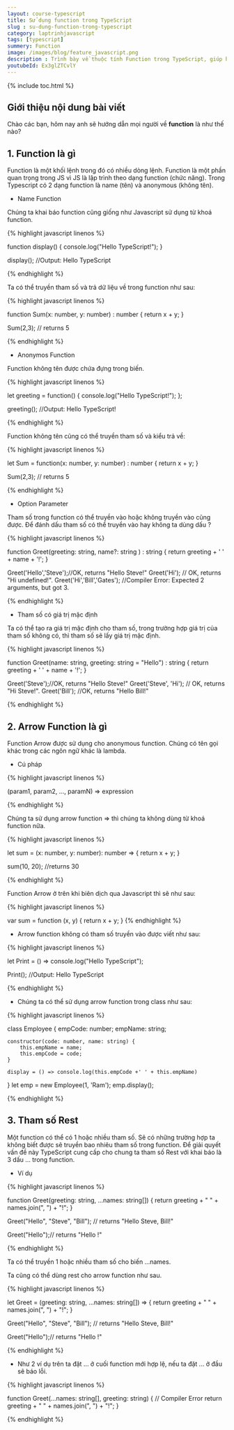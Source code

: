 ```yaml
---
layout: course-typescript
title: Sử dụng function trong TypeScript  
slug : su-dung-function-trong-typescript
category: laptrinhjavascript
tags: [typescript]
summery: Function   
image: /images/blog/feature_javascript.png
description : Trình bày về thuộc tính Function trong TypeScript, giúp hiểu được thuật ngữ Function trong TypeScript là gì? Tìm hiểu về 2 dạng Function trong TypeScript bao gồm name, tên và anonymous, không tên. Giới thiệu thêm về Arrow Function hay còn gọi là Lambda trong TypeScript. Ngoài ra hướng dẫn cách sử dụng tham số Rest trong TypeScript và cách thức hoạt động của Function trong TypeScript thông qua những ví dụ minh hoạ cho cú pháp thực hiện.  
youtubeId: Ex3glZTCvlY
---
```


{% include toc.html %}

## **Giới thiệu nội dung bài viết**

Chào các bạn, hôm nay anh sẽ hướng dẫn mọi người về <b>function</b> là như thế nào? 

## **1. Function là gì**

Function là một khối lệnh trong đó có nhiều dòng lệnh. Function là một phần quan trọng trong JS vì JS là lập trình theo dạng function (chức năng). Trong Typescript có 2 dạng function là name (tên) và anonymous (không tên).

- Name Function 

Chúng ta khai báo function cũng giống như Javascript sử dụng từ khoá function.

{% highlight javascript  linenos %}

function display() {
    console.log("Hello TypeScript!");
}

display(); //Output: Hello TypeScript 

{% endhighlight %}

Ta có thể truyền tham số và trả dữ liệu về trong function như sau:

{% highlight javascript  linenos %}

function Sum(x: number, y: number) : number {
    return x + y;
}

Sum(2,3); // returns 5

{% endhighlight %}

- Anonymos Function

Function không tên được chứa đựng trong biến.

{% highlight javascript  linenos %}

let greeting = function() {
    console.log("Hello TypeScript!");
};

greeting(); //Output: Hello TypeScript! 

{% endhighlight %}

Function không tên cũng có thể truyền tham số và kiểu trả về:

{% highlight javascript  linenos %}

let Sum = function(x: number, y: number) : number
{
    return x + y;
}

Sum(2,3); // returns 5

{% endhighlight %}

- Option Parameter

Tham số trong function có thể truyền vào hoặc không truyền vào cũng được. Để đánh dấu tham số có thể truyền vào hay không ta dùng dấu ?

{% highlight javascript  linenos %}

function Greet(greeting: string, name?: string ) : string {
    return greeting + ' ' + name + '!';
}

Greet('Hello','Steve');//OK, returns "Hello Steve!"
Greet('Hi'); // OK, returns "Hi undefined!".
Greet('Hi','Bill','Gates'); //Compiler Error: Expected 2 arguments, but got 3.

{% endhighlight %}

- Tham số có giá trị mặc định

Ta có thể tạo ra giá trị mặc định cho tham số, trong trường hợp giá trị của tham số không có, thì tham số sẽ lấy giá trị mặc định.

{% highlight javascript  linenos %}

function Greet(name: string, greeting: string = "Hello") : string {
    return greeting + ' ' + name + '!';
}

Greet('Steve');//OK, returns "Hello Steve!"
Greet('Steve', 'Hi'); // OK, returns "Hi Steve!".
Greet('Bill'); //OK, returns "Hello Bill!"

{% endhighlight %}

## **2. Arrow Function là gì**

Function Arrow được sử dụng cho anonymous function. Chúng có tên gọi khác trong các ngôn ngữ khác là lambda.

- Cú pháp

{% highlight javascript  linenos %}

(param1, param2, ..., paramN) => expression

{% endhighlight %}

Chúng ta sử dụng arrow function => thì chúng ta không dùng từ khoá function nữa.

{% highlight javascript  linenos %}

let sum = (x: number, y: number): number => {
    return x + y;
}

sum(10, 20); //returns 30

{% endhighlight %}

Function Arrow ở trên khi biên dịch qua Javascript thì sẽ như sau:

{% highlight javascript  linenos %}

var sum = function (x, y) {
    return x + y;
}
{% endhighlight %}

- Arrow function không có tham số truyền vào được viết như sau:

{% highlight javascript  linenos %}

let Print = () => console.log("Hello TypeScript");

Print(); //Output: Hello TypeScript

{% endhighlight %}

- Chúng ta có thể sử dụng arrow function trong class như sau:

{% highlight javascript  linenos %}

class Employee {
    empCode: number;
    empName: string;

    constructor(code: number, name: string) {
        this.empName = name;
        this.empCode = code;
    }

    display = () => console.log(this.empCode +' ' + this.empName)
}
let emp = new Employee(1, 'Ram');
emp.display();

{% endhighlight %}

## **3. Tham số Rest**

Một function có thể có 1 hoặc nhiều tham số. Sẽ có những trường hợp ta không biết được sẽ truyền bao nhiêu tham số trong function. Để giải quyết vấn đề này TypeScript cung cấp cho chung ta tham số Rest với khai báo là 3 dấu ... trong function.

- Ví dụ 

{% highlight javascript  linenos %}

function Greet(greeting: string, ...names: string[]) {
    return greeting + " " + names.join(", ") + "!";
}

Greet("Hello", "Steve", "Bill"); // returns "Hello Steve, Bill!"

Greet("Hello");// returns "Hello !"

 {% endhighlight %}

Ta có thể truyền 1 hoặc nhiều tham số cho biến ...names.

Ta cũng có thể dùng rest cho arrow function như sau.

{% highlight javascript  linenos %}

let Greet = (greeting: string, ...names: string[]) => {
    return greeting + " " + names.join(", ") + "!";
}

Greet("Hello", "Steve", "Bill"); // returns "Hello Steve, Bill!"

Greet("Hello");// returns "Hello !"

{% endhighlight %}

- Như 2 ví dụ trên ta đặt ... ở cuối function mới hợp lệ, nếu ta đặt ... ở đầu sẽ báo lỗi.

{% highlight javascript  linenos %}

function Greet(...names: string[], greeting: string) {  // Compiler Error
    return greeting + " " + names.join(", ") + "!";
}

{% endhighlight %}






























